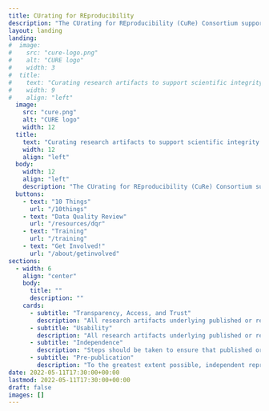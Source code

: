 ```yaml
---
title: CUrating for REproducibility
description: "The CUrating for REproducibility (CuRe) Consortium supports curation of research data and review of code and associated digital scholarly objects for the purpose of facilitating the digital preservation of the evidence-base necessary for future understanding, evaluation, and reproducibility of scientific claims."
layout: landing
landing:
#  image:
#    src: "cure-logo.png"
#    alt: "CURE logo"
#    width: 3
#  title:
#    text: "Curating research artifacts to support scientific integrity."
#    width: 9
#    align: "left"
  image:
    src: "cure.png"
    alt: "CURE logo"
    width: 12
  title:
    text: "Curating research artifacts to support scientific integrity."
    width: 12
    align: "left"
  body:
    width: 12
    align: "left"
    description: "The CUrating for REproducibility (CuRe) Consortium supports curation of research data and review of code and associated digital scholarly objects for the purpose of facilitating the digital preservation of the evidence-base necessary for future understanding, evaluation, and reproducibility of scientific claims."
  buttons:
    - text: "10 Things"
      url: "/10things"
    - text: "Data Quality Review"
      url: "/resources/dqr"
    - text: "Training"
      url: "/training"
    - text: "Get Involved!"
      url: "/about/getinvolved"
sections:
  - width: 6
    align: "center"
    body: 
      title: ""
      description: ""
    cards:
      - subtitle: "Transparency, Access, and Trust"
        description: "All research artifacts underlying published or reported findings should be made maximally available from a trusted repository."
      - subtitle: "Usability"
        description: "All research artifacts underlying published or reported findings must be independently understandable and usable over the long term."
      - subtitle: "Independence"
        description: "Steps should be taken to ensure that published or reported findings can be reproduced on an independent computational system and by independent third parties."
      - subtitle: "Pre-publication"
        description: "To the greatest extent possible, independent reproduction of computational analyses and findings should take place prior to publication."
date: 2022-05-11T17:30:00+00:00
lastmod: 2022-05-11T17:30:00+00:00
draft: false
images: []
---
```



